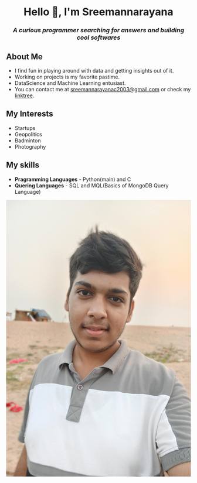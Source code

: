 <h1 align="center"><b>Hello 👋, I'm Sreemannarayana</b></h1>
<h3 align="center"><i>A curious programmer searching for answers and building cool softwares</i></h3>

## About Me
- I find fun in playing around with data and getting insights out of it.  
- Working on projects is my favorite pastime.  
- DataScience and Machine Learning entusiast.  
- You can contact me at sreemannarayanac2003@gmail.com or check my <a href="https://linktr.ee/Sreemannarayana">linktree</a>.

## My Interests
* Startups
* Geopolitics
* Badminton
* Photography

## My skills
* **Pragramming Languages** - Python(main) and C
* **Quering Languages** - SQL and MQL(Basics of MongoDB Query Language)


![My image](./my_img.jpg)
